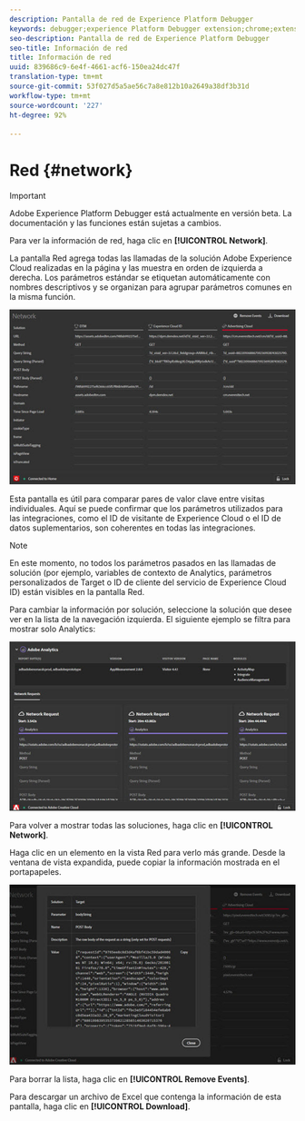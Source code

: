 ```yaml
---
description: Pantalla de red de Experience Platform Debugger
keywords: debugger;experience Platform Debugger extension;chrome;extension;network;information
seo-description: Pantalla de red de Experience Platform Debugger
seo-title: Información de red
title: Información de red
uuid: 839686c9-6e4f-4661-acf6-150ea24dc47f
translation-type: tm+mt
source-git-commit: 53f027d5a5ae56c7a8e812b10a2649a38df3b31d
workflow-type: tm+mt
source-wordcount: '227'
ht-degree: 92%

---
```



# Red {#network}

>[!IMPORTANT]
>
>Adobe Experience Platform Debugger está actualmente en versión beta. La documentación y las funciones están sujetas a cambios.

Para ver la información de red, haga clic en **[!UICONTROL Network]**.

La pantalla Red agrega todas las llamadas de la solución Adobe Experience Cloud realizadas en la página y las muestra en orden de izquierda a derecha. Los parámetros estándar se etiquetan automáticamente con nombres descriptivos y se organizan para agrupar parámetros comunes en la misma función.

![](assets/network.jpg)

Esta pantalla es útil para comparar pares de valor clave entre visitas individuales. Aquí se puede confirmar que los parámetros utilizados para las integraciones, como el ID de visitante de Experience Cloud o el ID de datos suplementarios, son coherentes en todas las integraciones.

>[!NOTE]
>
>En este momento, no todos los parámetros pasados en las llamadas de solución (por ejemplo, variables de contexto de Analytics, parámetros personalizados de Target o ID de cliente del servicio de Experience Cloud ID) están visibles en la pantalla Red.

Para cambiar la información por solución, seleccione la solución que desee ver en la lista de la navegación izquierda. El siguiente ejemplo se filtra para mostrar solo Analytics:

![](assets/network-analytics.jpg)

Para volver a mostrar todas las soluciones, haga clic en **[!UICONTROL Network]**.

Haga clic en un elemento en la vista Red para verlo más grande. Desde la ventana de vista expandida, puede copiar la información mostrada en el portapapeles.

![](assets/network-expand.jpg)

<!--Use the icon at the top of each column to copy the server call URL to your clipboard, where you can paste it into another document for reference or debugging purposes.

![](assets/copy.jpg)-->

Para borrar la lista, haga clic en **[!UICONTROL Remove Events]**.

Para descargar un archivo de Excel que contenga la información de esta pantalla, haga clic en **[!UICONTROL Download]**.